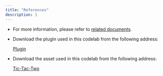 ```yaml
---
title: "References"
description: 1
---
```

- For more information, please refer to [related documents](https://developer.huawei.com/consumer/en/agconnect/cloud-base/).

- Download the plugin used in this codelab from the following address:

  [Plugin](https://github.com/EvilMindDevs/hms-unity-plugin/tree/master)

- Download the asset used in this codelab from the following address:

  [Tic-Tac-Two](https://assetstore.unity.com/packages/templates/tutorials/tic-tac-two-turn-based-game-tutorial-v2-1-3619)

